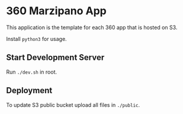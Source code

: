 # 360 Marzipano App

This application is the template for each 360 app that is hosted on S3.

Install `python3` for usage.

## Start Development Server

Run `./dev.sh` in root.

## Deployment

To update S3 public bucket upload all files in `./public`.

